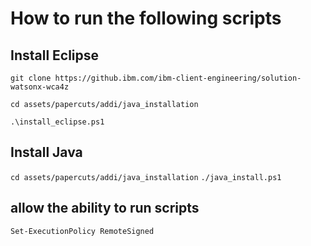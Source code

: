 # How to run the following scripts

## Install Eclipse
`git clone https://github.ibm.com/ibm-client-engineering/solution-watsonx-wca4z`

`cd assets/papercuts/addi/java_installation`

`.\install_eclipse.ps1`

## Install Java 
`cd assets/papercuts/addi/java_installation`
`./java_install.ps1`

## allow the ability to run scripts
`Set-ExecutionPolicy RemoteSigned`
